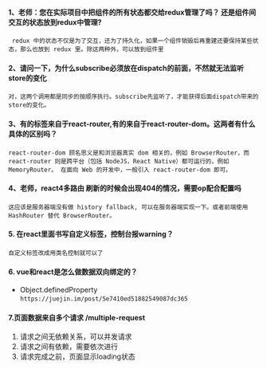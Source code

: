 #### 1、老师：您在实际项目中把组件的所有状态都交给redux管理了吗？ 还是组件间交互的状态放到redux中管理?
```
 redux 中的状态不仅是为了交互，还为了持久化，如果一个组件销毁后再重建还要保持某些状态，那么也放到 redux 里。除这两种外，可以放到组件里
```

#### 2、请问一下，为什么subscribe必须放在dispatch的前面，不然就无法监听store的变化
```
对，这两个调用都是同步的按顺序执行。subscribe先监听了，才能获得后面dispatch带来的store的变化。

```

#### 3、有的标签来自于react-router,有的来自于react-router-dom。这两者有什么具体的区别吗？
```
react-router-dom 顾名思义是和浏览器真实 dom 相关的，例如 BrowserRouter，而 react-router 则是跨平台（包括 NodeJS，React Native）都可运行的，例如 MemoryRouter。 在面向 Web 的开发中，一般引入 react-router-dom 即可。

```

#### 4、老师，react4多路由 刷新的时候会出现404的情况，需要op配合配置吗
```
这应该是服务器端没有做 history fallback, 可以在服务器端实现一下。或者前端使用 HashRouter 替代 BrowserRouter。

```

#### 5. 在react里面书写自定义标签，控制台报warning？
```
自定义标签改成用类名控制就可以了

```
#### 6. vue和react是怎么做数据双向绑定的？
* Object.definedProperty `https://juejin.im/post/5e7410ed51882549087dc365`

#### 7.页面数据来自多个请求 /multiple-request
1. 请求之间无依赖关系，可以并发请求
2. 请求之间有依赖，需要依次进行
3. 请求完成之前，页面显示loading状态